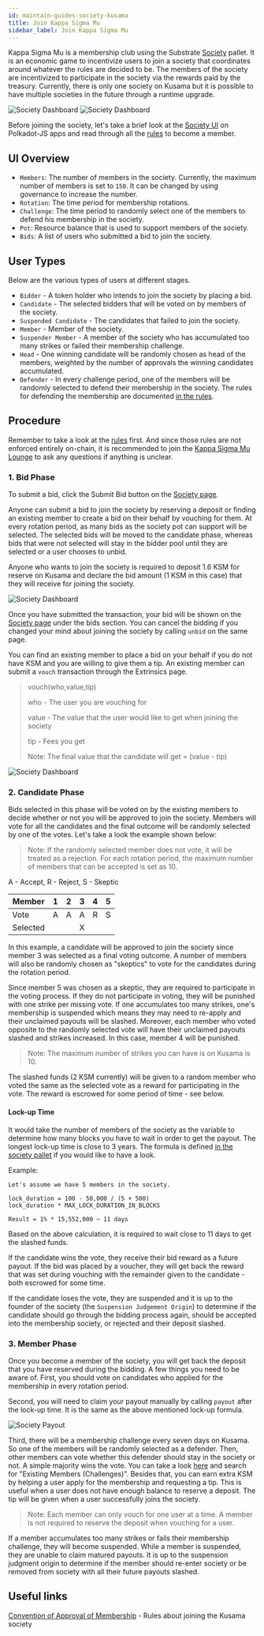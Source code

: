 ```yaml
---
id: maintain-guides-society-kusama
title: Join Kappa Sigma Mu
sidebar_label: Join Kappa Sigma Mu
---
```


Kappa Sigma Mu is a membership club using the Substrate [Society][substrate pallet] pallet. It is an
economic game to incentivize users to join a society that coordinates around whatever the rules are
decided to be. The members of the society are incentivized to participate in the society via the
rewards paid by the treasury. Currently, there is only one society on Kusama but it is possible to
have multiple societies in the future through a runtime upgrade.

![Society Dashboard](assets/kusama/kusama_society_page.png)
![Society Dashboard](assets/kusama/kusama_society_page2.png)

Before joining the society, let's take a brief look at the
[Society UI](https://polkadot.js.org/apps/#/society) on Polkadot-JS apps and read through all the
[rules][kappa rules] to become a member.

## UI Overview

- `Members`: The number of members in the society. Currently, the maximum number of members is set
  to `150`. It can be changed by using governance to increase the number.
- `Rotation`: The time period for membership rotations.
- `Challenge`: The time period to randomly select one of the members to defend his membership in the
  society.
- `Pot`: Resource balance that is used to support members of the society.
- `Bids`: A list of users who submitted a bid to join the society.

## User Types

Below are the various types of users at different stages.

- `Bidder` - A token holder who intends to join the society by placing a bid.
- `Candidate` - The selected bidders that will be voted on by members of the society.
- `Suspended Candidate` - The candidates that failed to join the society.
- `Member` - Member of the society.
- `Suspender Member` - A member of the society who has accumulated too many strikes or failed their
  membership challenge.
- `Head` - One winning candidate will be randomly chosen as head of the members, weighted by the
  number of approvals the winning candidates accumulated.
- `Defender` - In every challenge period, one of the members will be randomly selected to defend
  their membership in the society. The rules for defending the membership are documented [in the
  rules][kappa rules].

## Procedure

Remember to take a look at the [rules][kappa rules] first. And since those rules are not enforced
entirely on-chain, it is recommended to join the
[Kappa Sigma Mu Lounge](https://app.element.io/#/room/!BUmiAAnAYSRGarqwOt:matrix.parity.io) to ask
any questions if anything is unclear.

### 1. Bid Phase

To submit a bid, click the Submit Bid button on the
[Society page](https://ipfs.io/ipns/kusama.dotapps.io/#/society).

Anyone can submit a bid to join the society by reserving a deposit or finding an existing member to
create a bid on their behalf by vouching for them. At every rotation period, as many bids as the
society pot can support will be selected. The selected bids will be moved to the candidate phase,
whereas bids that were not selected will stay in the bidder pool until they are selected or a user
chooses to unbid.

Anyone who wants to join the society is required to deposit 1.6 KSM for reserve on Kusama and declare
the bid amount (1 KSM in this case) that they will receive for joining the society.

![Society Dashboard](assets/society/test_bid.jpg)

Once you have submitted the transaction, your bid will be shown on the
[Society page](https://ipfs.io/ipns/kusama.dotapps.io/#/society) under the bids section. You can
cancel the bidding if you changed your mind about joining the society by calling `unbid` on the same
page.

You can find an existing member to place a bid on your behalf if you do not have KSM and you are
willing to give them a tip. An existing member can submit a `vouch` transaction through the
Extrinsics page.

> vouch(who,value,tip)
>
> who - The user you are vouching for
>
> value - The value that the user would like to get when joining the society
>
> tip - Fees you get
>
> Note: The final value that the candidate will get = (value - tip)

![Society Dashboard](assets/society/vouch.jpg)

### 2. Candidate Phase

Bids selected in this phase will be voted on by the existing members to decide whether or not you
will be approved to join the society. Members will vote for all the candidates and the final outcome
will be randomly selected by one of the votes. Let's take a look the example shown below:

> Note: If the randomly selected member does not vote, it will be treated as a rejection. For each
> rotation period, the maximum number of members that can be accepted is set as 10.

A - Accept, R - Reject, S - Skeptic

| Member   | 1   | 2   | 3   | 4   | 5   |
| -------- | --- | --- | --- | --- | --- |
| Vote     | A   | A   | A   | R   | S   |
| Selected |     |     | X   |     |     |

In this example, a candidate will be approved to join the society since member 3 was selected as a
final voting outcome. A number of members will also be randomly chosen as "skeptics" to vote for the
candidates during the rotation period.

Since member 5 was chosen as a skeptic, they are required to participate in the voting process. If
they do not participate in voting, they will be punished with one strike per missing vote. If one
accumulates too many strikes, one's membership is suspended which means they may need to re-apply
and their unclaimed payouts will be slashed. Moreover, each member who voted opposite to the
randomly selected vote will have their unclaimed payouts slashed and strikes increased. In this
case, member 4 will be punished.

> Note: The maximum number of strikes you can have is on Kusama is 10.

The slashed funds (2 KSM currently) will be given to a random member who voted the same as the
selected vote as a reward for participating in the vote. The reward is escrowed for some period of
time - see below.

#### Lock-up Time

It would take the number of members of the society as the variable to determine how many blocks you
have to wait in order to get the payout. The longest lock-up time is close to 3 years. The formula
is defined [in the society pallet][substrate pallet] if you would like to have a look.

Example:

```
Let's assume we have 5 members in the society.

lock_duration = 100 - 50,000 / (5 + 500)
lock_duration * MAX_LOCK_DURATION_IN_BLOCKS

Result = 1% * 15,552,000 ~ 11 days
```

Based on the above calculation, it is required to wait close to 11 days to get the slashed funds.

If the candidate wins the vote, they receive their bid reward as a future payout. If the bid was
placed by a voucher, they will get back the reward that was set during vouching with the remainder
given to the candidate - both escrowed for some time.

If the candidate loses the vote, they are suspended and it is up to the founder of the society (the
`Suspension Judgement Origin`) to determine if the candidate should go through the bidding process
again, should be accepted into the membership society, or rejected and their deposit slashed.

### 3. Member Phase

Once you become a member of the society, you will get back the deposit that you have reserved during
the bidding. A few things you need to be aware of. First, you should vote on candidates who applied
for the membership in every rotation period.

Second, you will need to claim your payout manually by calling `payout` after the lock-up time. It
is the same as the above mentioned lock-up formula.

![Society Payout](assets/society/payout.jpg)

Third, there will be a membership challenge every seven days on Kusama. So one of the members will
be randomly selected as a defender. Then, other members can vote whether this defender should stay
in the society or not. A simple majority wins the vote. You can take a look [here][kappa rules] and
search for "Existing Members (Challenges)". Besides that, you can earn extra KSM by helping a user
apply for the membership and requesting a tip. This is useful when a user does not have enough
balance to reserve a deposit. The tip will be given when a user successfully joins the society.

> Note: Each member can only vouch for one user at a time. A member is not required to reserve the
> deposit when vouching for a user.

If a member accumulates too many strikes or fails their membership challenge, they will become
suspended. While a member is suspended, they are unable to claim matured payouts. It is up to the
suspension judgment origin to determine if the member should re-enter society or be removed from
society with all their future payouts slashed.

## Useful links

[Convention of Approval of Membership](https://polkascan.io/pre/kusama/transaction/0x948d3a4378914341dc7af9220a4c73acb2b3f72a70f14ee8089799da16d94c17) -
Rules about joining the Kusama society

[substrate pallet]: https://substrate.dev/rustdocs/v2.0.1/pallet_society/index.html
[kappa rules]:
  https://polkascan.io/pre/kusama/transaction/0x948d3a4378914341dc7af9220a4c73acb2b3f72a70f14ee8089799da16d94c17
